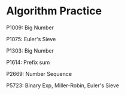 # Algorithm Practice

P1009: Big Number

P1075: Euler's Sieve

P1303: Big Number

P1614: Prefix sum

P2669: Number Sequence

P5723: Binary Exp, Miller-Robin, Euler's Sieve
